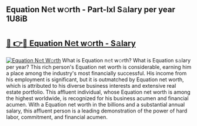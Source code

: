 ## Equation N𝚎t w𝚘rth - Part-IxI S𝚊lary per year 1U8iB

# <h2><a href="http://gc2ib1.nevu.top/?p=Equation">🔗 👉🔴 Equation N𝚎t w𝚘rth - S𝚊lary</a></h2>

[![Equation N𝚎t W𝚘rth](https://i.imgur.com/Oavwk0R.jpeg)](http://gc2ib1.nevu.top/?p=Equation)
What is Equation n𝚎t w𝚘rth? What is Equation s𝚊lary per year?
This rich person's Equation net worth is considerable, earning him a place among the industry's most financially successful. His income from his employment is significant, but it is outmatched by Equation net worth, which is attributed to his diverse business interests and extensive real estate portfolio. This affluent individual, whose Equation net worth is among the highest worldwide, is recognized for his business acumen and financial acumen. With a Equation net worth in the billions and a substantial annual salary, this affluent person is a leading demonstration of the power of hard labor, commitment, and financial acumen.

